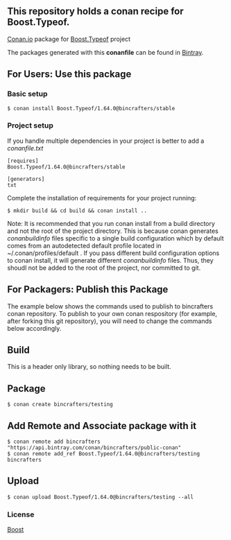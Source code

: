 ## This repository holds a conan recipe for Boost.Typeof.

[Conan.io](https://conan.io) package for [Boost.Typeof](https://github.com/Boostorg/Typeof) project

The packages generated with this **conanfile** can be found in [Bintray](https://bintray.com/bincrafters/public-conan/Boost.Typeof%3Abincrafters).

## For Users: Use this package

### Basic setup

    $ conan install Boost.Typeof/1.64.0@bincrafters/stable

### Project setup

If you handle multiple dependencies in your project is better to add a *conanfile.txt*

    [requires]
    Boost.Typeof/1.64.0@bincrafters/stable

    [generators]
    txt

Complete the installation of requirements for your project running:</small></span>

    $ mkdir build && cd build && conan install ..
	
Note: It is recommended that you run conan install from a build directory and not the root of the project directory.  This is because conan generates *conanbuildinfo* files specific to a single build configuration which by default comes from an autodetected default profile located in ~/.conan/profiles/default .  If you pass different build configuration options to conan install, it will generate different *conanbuildinfo* files.  Thus, they shoudl not be added to the root of the project, nor committed to git. 

## For Packagers: Publish this Package

The example below shows the commands used to publish to bincrafters conan repository. To publish to your own conan respository (for example, after forking this git repository), you will need to change the commands below accordingly. 

## Build  

This is a header only library, so nothing needs to be built.

## Package 

    $ conan create bincrafters/testing
	
## Add Remote and Associate package with it

	$ conan remote add bincrafters "https://api.bintray.com/conan/bincrafters/public-conan"
	$ conan remote add_ref Boost.Typeof/1.64.0@bincrafters/testing bincrafters

## Upload

    $ conan upload Boost.Typeof/1.64.0@bincrafters/testing --all

### License
[Boost](LICENSE)
